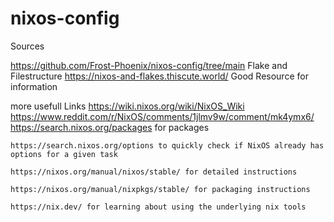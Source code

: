 # nixos-config

Sources

https://github.com/Frost-Phoenix/nixos-config/tree/main Flake and Filestructure
https://nixos-and-flakes.thiscute.world/ Good Resource for information

more usefull Links
https://wiki.nixos.org/wiki/NixOS_Wiki
https://www.reddit.com/r/NixOS/comments/1jlmv9w/comment/mk4ymx6/
    https://search.nixos.org/packages for packages

    https://search.nixos.org/options to quickly check if NixOS already has options for a given task

    https://nixos.org/manual/nixos/stable/ for detailed instructions

    https://nixos.org/manual/nixpkgs/stable/ for packaging instructions

    https://nix.dev/ for learning about using the underlying nix tools
